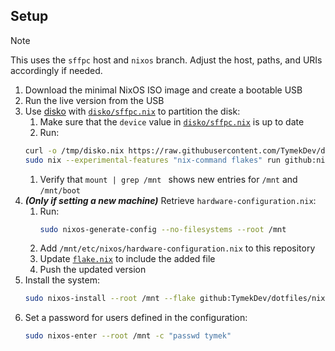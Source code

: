 ## Setup

> [!NOTE]
> This uses the `sffpc` host and `nixos` branch.
> Adjust the host, paths, and URIs accordingly if needed.

1. Download the minimal NixOS ISO image and create a bootable USB
1. Run the live version from the USB
1. Use [disko](https://github.com/nix-community/disko) with [`disko/sffpc.nix`](./disko/sffpc.nix) to partition the disk:
   1. Make sure that the `device` value in [`disko/sffpc.nix`](./disko/sffpc.nix) is up to date
   1. Run:
   ```sh
   curl -o /tmp/disko.nix https://raw.githubusercontent.com/TymekDev/dotfiles/nixos/disko/sffpc.nix
   sudo nix --experimental-features "nix-command flakes" run github:nix-community/disko/latest -- --mode destroy,format,mount /tmp/disko.nix
   ```
   1. Verify that `mount | grep /mnt ` shows new entries for `/mnt` and `/mnt/boot`
1. _**(Only if setting a new machine)**_ Retrieve `hardware-configuration.nix`:
   1. Run:
      ```sh
      sudo nixos-generate-config --no-filesystems --root /mnt
      ```
   1. Add `/mnt/etc/nixos/hardware-configuration.nix` to this repository
   1. Update [`flake.nix`](./flake.nix) to include the added file
   1. Push the updated version
1. Install the system:
   ```sh
   sudo nixos-install --root /mnt --flake github:TymekDev/dotfiles/nixos#sffpc --no-write-lock-file
   ```
1. Set a password for users defined in the configuration:
   ```sh
   sudo nixos-enter --root /mnt -c "passwd tymek"
   ```
